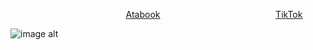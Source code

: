 ⠀⠀⠀⠀⠀⠀⠀⠀⠀⠀⠀⠀⠀⠀⠀⠀⠀⠀[Atabook](https://alas2ca.atabook.org/)⠀⠀⠀⠀⠀⠀⠀⠀⠀⠀⠀⠀⠀⠀⠀⠀⠀⠀[TikTok](https://www.tiktok.com/@ticiasemle)

![image alt](https://github.com/the-divine-feminine/the-divine-feminine/blob/3b42006bd841ff30a3af07161f140788af96beae/440%20Sem%20T%C3%ADtulo_20250613165641.png)
